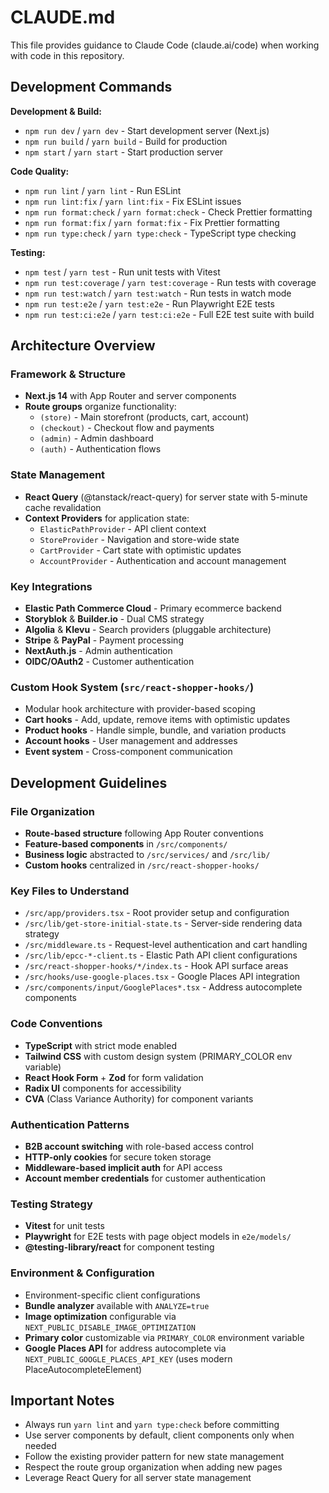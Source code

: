 # CLAUDE.md

This file provides guidance to Claude Code (claude.ai/code) when working with code in this repository.

## Development Commands

**Development & Build:**
- `npm run dev` / `yarn dev` - Start development server (Next.js)
- `npm run build` / `yarn build` - Build for production
- `npm start` / `yarn start` - Start production server

**Code Quality:**
- `npm run lint` / `yarn lint` - Run ESLint
- `npm run lint:fix` / `yarn lint:fix` - Fix ESLint issues
- `npm run format:check` / `yarn format:check` - Check Prettier formatting
- `npm run format:fix` / `yarn format:fix` - Fix Prettier formatting
- `npm run type:check` / `yarn type:check` - TypeScript type checking

**Testing:**
- `npm test` / `yarn test` - Run unit tests with Vitest
- `npm run test:coverage` / `yarn test:coverage` - Run tests with coverage
- `npm run test:watch` / `yarn test:watch` - Run tests in watch mode
- `npm run test:e2e` / `yarn test:e2e` - Run Playwright E2E tests
- `npm run test:ci:e2e` / `yarn test:ci:e2e` - Full E2E test suite with build

## Architecture Overview

### Framework & Structure
- **Next.js 14** with App Router and server components
- **Route groups** organize functionality:
  - `(store)` - Main storefront (products, cart, account)
  - `(checkout)` - Checkout flow and payments
  - `(admin)` - Admin dashboard
  - `(auth)` - Authentication flows

### State Management
- **React Query** (@tanstack/react-query) for server state with 5-minute cache revalidation
- **Context Providers** for application state:
  - `ElasticPathProvider` - API client context
  - `StoreProvider` - Navigation and store-wide state
  - `CartProvider` - Cart state with optimistic updates
  - `AccountProvider` - Authentication and account management

### Key Integrations
- **Elastic Path Commerce Cloud** - Primary ecommerce backend
- **Storyblok** & **Builder.io** - Dual CMS strategy
- **Algolia** & **Klevu** - Search providers (pluggable architecture)
- **Stripe** & **PayPal** - Payment processing
- **NextAuth.js** - Admin authentication
- **OIDC/OAuth2** - Customer authentication

### Custom Hook System (`src/react-shopper-hooks/`)
- Modular hook architecture with provider-based scoping
- **Cart hooks** - Add, update, remove items with optimistic updates
- **Product hooks** - Handle simple, bundle, and variation products
- **Account hooks** - User management and addresses
- **Event system** - Cross-component communication

## Development Guidelines

### File Organization
- **Route-based structure** following App Router conventions
- **Feature-based components** in `/src/components/`
- **Business logic** abstracted to `/src/services/` and `/src/lib/`
- **Custom hooks** centralized in `/src/react-shopper-hooks/`

### Key Files to Understand
- `/src/app/providers.tsx` - Root provider setup and configuration
- `/src/lib/get-store-initial-state.ts` - Server-side rendering data strategy
- `/src/middleware.ts` - Request-level authentication and cart handling
- `/src/lib/epcc-*-client.ts` - Elastic Path API client configurations
- `/src/react-shopper-hooks/*/index.ts` - Hook API surface areas
- `/src/hooks/use-google-places.tsx` - Google Places API integration
- `/src/components/input/GooglePlaces*.tsx` - Address autocomplete components

### Code Conventions
- **TypeScript** with strict mode enabled
- **Tailwind CSS** with custom design system (PRIMARY_COLOR env variable)
- **React Hook Form** + **Zod** for form validation
- **Radix UI** components for accessibility
- **CVA** (Class Variance Authority) for component variants

### Authentication Patterns
- **B2B account switching** with role-based access control
- **HTTP-only cookies** for secure token storage
- **Middleware-based implicit auth** for API access
- **Account member credentials** for customer authentication

### Testing Strategy
- **Vitest** for unit tests
- **Playwright** for E2E tests with page object models in `e2e/models/`
- **@testing-library/react** for component testing

### Environment & Configuration
- Environment-specific client configurations
- **Bundle analyzer** available with `ANALYZE=true`
- **Image optimization** configurable via `NEXT_PUBLIC_DISABLE_IMAGE_OPTIMIZATION`
- **Primary color** customizable via `PRIMARY_COLOR` environment variable
- **Google Places API** for address autocomplete via `NEXT_PUBLIC_GOOGLE_PLACES_API_KEY` (uses modern PlaceAutocompleteElement)

## Important Notes

- Always run `yarn lint` and `yarn type:check` before committing
- Use server components by default, client components only when needed
- Follow the existing provider pattern for new state management
- Respect the route group organization when adding new pages
- Leverage React Query for all server state management